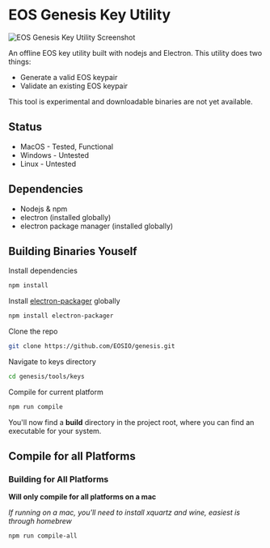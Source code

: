 # EOS Genesis Key Utility

![EOS Genesis Key Utility Screenshot](https://raw.githubusercontent.com/EOSIO/genesis/keys-simple/tools/keys/src/images/screenshot.png)

An offline EOS key utility built with nodejs and Electron. This utility does two things: 

- Generate a valid EOS keypair
- Validate an existing EOS keypair

This tool is experimental and downloadable binaries are not yet available. 

## Status
- MacOS - Tested, Functional
- Windows - Untested
- Linux - Untested

## Dependencies
- Nodejs & npm
- electron (installed globally)
- electron package manager (installed globally)

## Building Binaries Youself

Install dependencies
```bash
npm install
```

Install [electron-packager](https://github.com/electron-userland/electron-packager) globally

```bash
npm install electron-packager
```

Clone the repo

```bash 
git clone https://github.com/EOSIO/genesis.git
```

Navigate to keys directory

```bash
cd genesis/tools/keys
```

Compile for current platform

```bash
npm run compile
```

You'll now find a **build** directory in the project root, where you can find an executable for your system. 

## Compile for all Platforms

### Building for All Platforms

**Will only compile for all platforms on a mac**

_If running on a mac, you'll need to install xquartz and wine, easiest is through homebrew_

```bash
npm run compile-all
```
